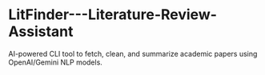 # LitFinder---Literature-Review-Assistant
AI-powered CLI tool to fetch, clean, and summarize academic papers using OpenAI/Gemini NLP models.

